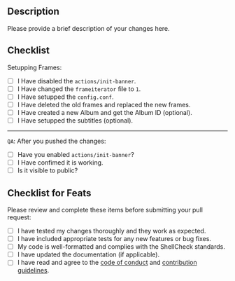## Description

Please provide a brief description of your changes here.

## Checklist

Setupping Frames:

-   [ ] I Have disabled the `actions/init-banner`.
-   [ ] I Have changed the `frameiterator` file to `1`.
-   [ ] I Have setupped the `config.conf`.
-   [ ] I Have deleted the old frames and replaced the new frames.
-   [ ] I Have created a new Album and get the Album ID (optional).
-   [ ] I Have setupped the subtitles (optional).

---

`QA`: After you pushed the changes:

-   [ ] Have you enabled `actions/init-banner`?
-   [ ] I Have confimed it is working.
-   [ ] Is it visible to public?

## Checklist for Feats

Please review and complete these items before submitting your pull request:

-   [ ] I have tested my changes thoroughly and they work as expected.
-   [ ] I have included appropriate tests for any new features or bug fixes.
-   [ ] My code is well-formatted and complies with the ShellCheck standards.
-   [ ] I have updated the documentation (if applicable).
-   [ ] I have read and agree to the [code of conduct](CODE_OF_CONDUCT.md) and [contribution guidelines](CONTRIBUTING.md).
